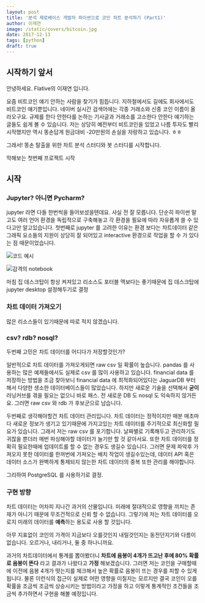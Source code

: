 ```yaml
---
layout: post
title: '분석 제로베이스 개발자 파이썬으로 코인 차트 분석하기 (Part1)'
author: 이재연
image: /static/covers/bitcoin.jpg
date: 2017-12-13
tags: [python]
draft: true
---
```


## 시작하기 앞서

안녕하세요. Flative의 이재연 입니다.

요즘 비트코인 얘기 안하는 사람을 찾기가 힘듭니다. 지하철에서도 길에도 회사에서도 비트코인 얘기뿐입니다. 네이버 실시간 검색어에는 각종 거래소와 신종 코인 이름이 올라오구요. 규제를 한다 안한다를 논하는 기사글과 거래소를 고소한다 안한다 얘기하는 글들도 쉽게 볼 수 있습니다. 저는 상당히 예전부터 비트코인을 있었고 나름 투자도 빨리 시작했지만 역시 똥손답게 원금대비 -20만원의 손실을 자랑하고 있습니다. ㅎㅎ

그래서! 똥손 탈출을 위한 차트 분석 스터디와 봇 스터디를 시작합니다.

막해보는 첫번째 프로젝트 시작

## 시작

### Jupyter? 아니면 Pycharm?

jupyter 라면 다들 한번씩을 들어보셨을텐데요. 사실 전 잘 모릅니다. 단순히 파이썬 말고도 여러 언어 환경을 독립적으로 구축해놓고 각 환경을 필요에 따라 자유롭게 쓸 수 있다고만 알고있습니다. 첫번째로 jupyter 를 고려한 이유는 환경 보다는 차트데이터 같은 그래픽 요소들의 지원이 상당히 잘 되어있고 interactive 환경으로 작업을 할 수 가 있다는 점 때문이었습니다.

![코드 예시](/blog/static/images/2017-12-13-제로베이스-파이썬으로-코인-차트-분석하기-part-1/1.png)

![감격의 notebook](/blog/static/images/2017-12-13-제로베이스-파이썬으로-코인-차트-분석하기-part-1/2.png)

마침 집 데스크탑이 항상 켜져있고 리소스도 포터블 맥보다는 좋기때문에 집 데스크탑에 jupyter desktop 설정해두기로 결정

### 차트 데이터 가져오기

많은 리소스들이 있기때문에 따로 적지 않겠습니다.

### csv? rdb? nosql?

두번째 고민은 차트 데이터를 어디다가 저장할것인가?

일반적으로 차트 데이터를 가져오게되면 raw csv 일 확률이 높습니다. pandas 를 사용하는 많은 예제들에서도 실제로 csv 를 많이 사용하고 있습니다. financial data 를 저장하는 방법을 조금 찾아보니 financial data 에 최적화되어있다는 JaguarDB 부터해서 다양한 생소한 데이터베이스들이 많았습니다. 하지만 새로운 기술을 선택해서 **굳이** 러닝커브를 겪을 필요는 없으니 바로 패스. 전 새로운 DB 도 nosql 도 익숙하지 않거든요. 그러면 raw csv 와 rdb 가 후보군으로 남습니다.

두번째로 생각해야할건 차트 데이터 관리입니다. 차트 데이터는 정적이지만 매분 매초마다 새로운 정보가 생기고 있기때문에 가지고있는 차트 데이터를 주기적으로 최신화할 필요가 있습니다. 그래서 저는 raw csv 를 포기합니다. 날짜별로 기록해두고 관리하기도 귀찮을 뿐더러 매번 파싱해야할 데이터가 늘기만 할 것 같아서요. 또한 차트 데이터를 정확히 필요한때에 업데이트를 할 수 없는 경우도 생길수 있습니다. 그러면 문제 파악후 가져오지 못한 데이터를 한꺼번에 가져오는 배치 작업이 생길수있는데, 데이터 API 혹은 데이터 소스가 완벽하게 통제되지 않는한 차트 데이터의 중복 또한 관리를 해야합니다.

그리하여 PostgreSQL 를 사용하기로 결정.

### 구현 방향

차트 데이터는 어차피 지나간 과거의 산물입니다. 미래에 절대적으로 영향을 끼치는 존재가 아니기 때문에 무조건적으로 신뢰 할 수 없습니다. 그렇기에 저는 차트 데이터를 오로지 미래의 데이터를 **예측**하는 용도로 사용 할 것입니다.

아무 지표없이 코인의 가격이 지금보다 오를것인지 내릴것인지는 동전던지기와 다름이 없습니다. 오르거나, 내리거나, 둘 중 하나니까요.

과거의 차트데이터에서 통계를 뽑아봤더니 **차트에 음봉이 4개가 뜨고난 후에 80% 확률로 음봉이 뜬다** 라고 결과가 나왔다고 **가정** 해보겠습니다. 그러면 저는 코인을 구매할때에 이전에 음봉 4개가 떳는지를 체크해서 높은 확률로 음봉이 뜨는 경우를 피할 수 있게됩니다. 물론 이런식의 접근이 실제로 어떤 영향을 미칠지는 모르지만 결국 코인이 오를 확률을 조금씩 조금씩 상승시키는 방법이라고 가정을 하고 이렇게 통계적인 조건들을 조금씩 추가하면서 구현을 해볼 예정입니다.
